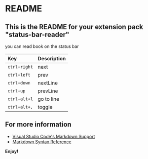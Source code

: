 # README

## This is the README for your extension pack "status-bar-reader"

you can read book on the status bar

| Key          | Description |
| :----------- | :---------- |
| `ctrl+right` | next        |
| `ctrl+left`  | prev        |
| `ctrl+down`  | nextLine    |
| `ctrl+up`    | prevLine    |
| `ctrl+alt+l` | go to line  |
| `ctrl+alt+,` | toggle      |

## For more information

- [Visual Studio Code's Markdown Support](http://code.visualstudio.com/docs/languages/markdown)
- [Markdown Syntax Reference](https://help.github.com/articles/markdown-basics/)

**Enjoy!**

